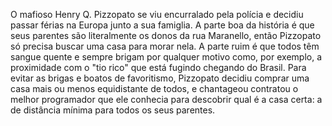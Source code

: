 O mafioso Henry Q. Pizzopato se viu encurralado pela polícia e decidiu passar férias na Europa junto a sua famiglia. A parte boa da história é que seus parentes são literalmente os donos da rua Maranello, então Pizzopato só precisa buscar uma casa para morar nela. A parte ruim é que todos têm sangue quente e sempre brigam por qualquer motivo como, por exemplo, a proximidade com o "tio rico" que está fugindo chegando do Brasil. Para evitar as brigas e boatos de favoritismo, Pizzopato decidiu comprar uma casa mais ou menos equidistante de todos, e chantageou contratou o melhor programador que ele conhecia para descobrir qual é a casa certa: a de distância mínima para todos os seus parentes.
